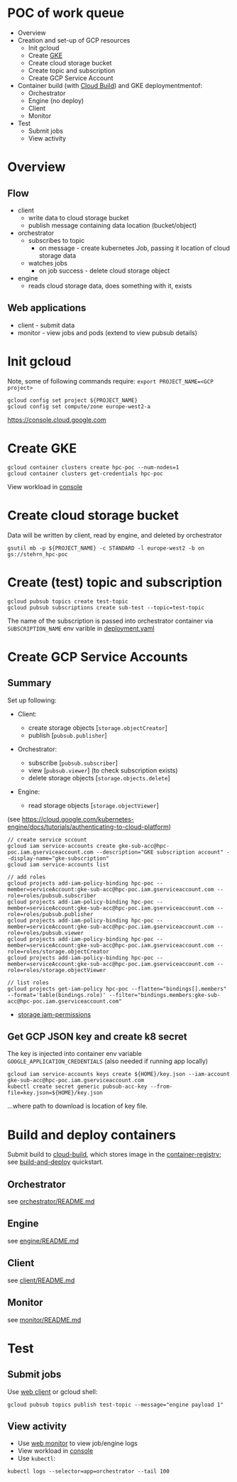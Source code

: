 
# POC of work queue

* Overview
* Creation and set-up of GCP resources
  * Init gcloud
  * Create [GKE](https://cloud.google.com/kubernetes-engine/docs/quickstart) 
  * Create cloud storage bucket 
  * Create topic and subscription
  * Create GCP Service Account 
* Container build (with [Cloud Build](https://cloud.google.com/cloud-build)) and GKE deploymentmentof:  
  * Orchestrator
  * Engine (no deploy)
  * Client 
  * Monitor
* Test
  * Submit jobs
  * View activity

# Overview 
## Flow
* client 
  * write data to cloud storage bucket
  * publish message containing data location (bucket/object)
* orchestrator 
  * subscribes to topic
    * on message - create kubernetes Job, passing it location of cloud storage data
  * watches jobs
    * on job success - delete cloud storage object
* engine
   * reads cloud storage data, does something with it, exists

## Web applications
 * client - submit data 
 * monitor - view jobs and pods (extend to view pubsub details)

# Init gcloud
Note, some of following commands require: `export PROJECT_NAME=<GCP project>`

```
gcloud config set project ${PROJECT_NAME}
gcloud config set compute/zone europe-west2-a
```

https://console.cloud.google.com

# Create GKE 
```
gcloud container clusters create hpc-poc --num-nodes=1
gcloud container clusters get-credentials hpc-poc
```

View workload in [console](https://console.cloud.google.com/kubernetes/workload/)

# Create cloud storage bucket 
Data will be written by client, read by engine, and deleted by orchestrator
```
gsutil mb -p ${PROJECT_NAME} -c STANDARD -l europe-west2 -b on gs://stehrn_hpc-poc
```

# Create (test) topic and subscription
```
gcloud pubsub topics create test-topic
gcloud pubsub subscriptions create sub-test --topic=test-topic
```
The name of the subscription is passed into orchestrator container via `SUBSCRIPTION_NAME` env varible in [deployment.yaml](orchestrator/deployment.yaml)

# Create GCP Service Accounts 
## Summary
Set up following:
* Client: 
  * create storage objects [`storage.objectCreator`]
  * publish [`pubsub.publisher`]

* Orchestrator:
  * subscribe [`pubsub.subscriber`]
  * view [`pubsub.viewer`] (to check subscription exists)
  * delete storage objects [`storage.objects.delete`]

* Engine:
  * read storage objects [`storage.objectViewer`]

(see https://cloud.google.com/kubernetes-engine/docs/tutorials/authenticating-to-cloud-platform)

```
// create service sccount 
gcloud iam service-accounts create gke-sub-acc@hpc-poc.iam.gserviceaccount.com --description="GKE subscription account" --display-name="gke-subscription"
gcloud iam service-accounts list

// add roles
gcloud projects add-iam-policy-binding hpc-poc --member=serviceAccount:gke-sub-acc@hpc-poc.iam.gserviceaccount.com --role=roles/pubsub.subscriber 
gcloud projects add-iam-policy-binding hpc-poc --member=serviceAccount:gke-sub-acc@hpc-poc.iam.gserviceaccount.com --role=roles/pubsub.publisher
gcloud projects add-iam-policy-binding hpc-poc --member=serviceAccount:gke-sub-acc@hpc-poc.iam.gserviceaccount.com --role=roles/pubsub.viewer
gcloud projects add-iam-policy-binding hpc-poc --member=serviceAccount:gke-sub-acc@hpc-poc.iam.gserviceaccount.com --role=roles/storage.objectCreator
gcloud projects add-iam-policy-binding hpc-poc --member=serviceAccount:gke-sub-acc@hpc-poc.iam.gserviceaccount.com --role=roles/storage.objectViewer

// list roles
gcloud projects get-iam-policy hpc-poc --flatten="bindings[].members" --format='table(bindings.role)' --filter="bindings.members:gke-sub-acc@hpc-poc.iam.gserviceaccount.com"
```

* [storage iam-permissions](https://cloud.google.com/storage/docs/access-control/using-iam-permissions)

## Get GCP JSON key and create k8 secret
The key is injected into container env variable `GOOGLE_APPLICATION_CREDENTIALS` (also needed if running app locally)

```
gcloud iam service-accounts keys create ${HOME}/key.json --iam-account gke-sub-acc@hpc-poc.iam.gserviceaccount.com 
kubectl create secret generic pubsub-acc-key --from-file=key.json=${HOME}/key.json
```
...where path to download is location of key file.

# Build and deploy containers
Submit build to [cloud-build](https://cloud.google.com/cloud-build), which stores image in the [container-registry](https://cloud.google.com/container-registry); see [build-and-deploy](https://cloud.google.com/run/docs/quickstarts/build-and-deploy) quickstart.

## Orchestrator
see [orchestrator/README.md](orchestrator/README.md)

## Engine
see [engine/README.md](engine/README.md)

## Client
see [client/README.md](client/README.md)

## Monitor
see [monitor/README.md](monitor/README.md)

# Test
## Submit jobs
Use [web client](client/README.md) or gcloud shell:
```
gcloud pubsub topics publish test-topic --message="engine payload 1"
```

## View activity
* Use [web monitor](monitor/README.md) to view job/engine logs
* View workload in [console](https://console.cloud.google.com/kubernetes/workload/)
* Use `kubectl`:
```
kubectl logs --selector=app=orchestrator --tail 100
```
